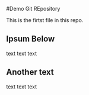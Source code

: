 #Demo Git REpository

This is the firtst file in this repo.

## Ipsum Below

text text text

## Another text
text text text

